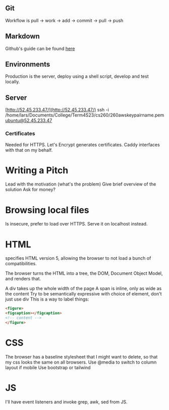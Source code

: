 ## Git
Workflow is pull → work → add → commit → pull → push

## Markdown
Github's guide can be found [here](https://docs.github.com/en/get-started/writing-on-github/getting-started-with-writing-and-formatting-on-github/basic-writing-and-formatting-syntax)

## Environments
Production is the server, deploy using a shell script, develop and test locally.

## Server
[http://52.45.233.47/](http://52.45.233.47/)
ssh -i /home/lars/Documents/College/Term4S23/cs260/260awskeypairname.pem ubuntu@52.45.233.47

### Certificates
Needed for HTTPS. Let's Encrypt generates certificates. Caddy interfaces with that on my behalf. 

# Writing a Pitch
Lead with the motivation (what's the problem)
Give brief overview of the solution
Ask for money?

# Browsing local files
Is insecure, prefer to load over HTTPS. Serve it on localhost instead.

# HTML
<!DOCTYPE html> specifies HTML version 5, allowing the browser to not load a bunch of compatibilities.
The browser turns the HTML into a tree, the DOM, Document Object Model, and renders that.

A div takes up the whole width of the page
A span is inline, only as wide as the content
Try to be semantically expressive with choice of element, don't just use div
This is a way to label things:
```html
<figure>
<figcaption></figcaption>
<!-- content -->
</figure>
```

# CSS
The browser has a baseline stylesheet that I might want to delete, so that my css looks the same on all browsers.
Use @media to switch to column layout if mobile
Use bootstrap or tailwind

# JS
I'll have event listeners and invoke grep, awk, sed from JS.
